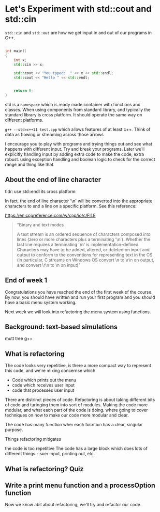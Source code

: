 # Let's Experiment with std::cout and std::cin

`std::cin` and `std::out` are how we get input in and out of our programs in C++.

```c++

int main()
{
    int x;
    std::cin >> x;

    std::cout << "You typed:  " << x << std::endl;
    std::cout << "Hello " << std::endl;


    return 0;
}

```

std is a `namespace` which is ready made container with functions and classes. When using components from standard library, and typically the standard library is cross platform. It should operate the same way on different platforms.

`g++ --std=c++11 test.cpp` which allows features of at least c++. Think of data as flowing or streaming across those arrows

I encourage you to play with programs and trying things out and see what happens with different input. Try and break your programs. Later we'll explicitly handling input by adding extra code to make the code, extra robust. using
exception handling and boolean logic to check for the correct range and thing like that.

## About the end of line character

tldr: use std::endl its cross platform

In fact, the end of line character '\n' will be converted into the appropriate characters to end a line on a specific platform. See this reference:

https://en.cppreference.com/w/cpp/io/c/FILE

<blockquote>
    "Binary and text modes

A text stream is an ordered sequence of characters composed into lines (zero or more characters plus a terminating '\n'). Whether the last line requires a terminating '\n' is implementation-defined. Characters may have to be added, altered, or deleted on input and output to conform to the conventions for representing text in the OS (in particular, C streams on Windows OS convert \n to \r\n on output, and convert \r\n to \n on input)"

</blockquote>

## End of week 1

Congratulations you have reached the end of the first week of the course. By now, you should have written and run your first program and you should have a basic menu system working.

Next week we will look into refactoring the menu system using functions.

## Background: text-based simulations

mutt
tree
g++

## What is refactoring

The code looks very repetitive, is there a more compact way to represent this code, and we're mixing concernse which

- Code which prints out the menu
- code which receives user input
- code that processes user input

There are distrinct pieces of code. Refactoring is about taking different bits of code and turinging them into sort of modules. Making the code more modular, and what each part of the code is doing. where going to cover techniques on how to make our code more modular and clear.

The code has many function wher each fucntion has a clear, singular purpose.

Things refactoring mitigates

the code is too repetitive
The code has a large block which does lots of different things - suer input, printing out, etc.

## What is refactoring? Quiz

## Write a print menu function and a processOption function

Now we know abit about refactoring, we'll try and refactor our code.

